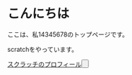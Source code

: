 <!DOCTYPE html>
<html lang="ja">
<head>	
 <meta charset="utf-8">
 <title>14345678toppage</title>
 <meta name="description" content="14345678のトップページ">
 <link rel="stylesheet" href="style.css">
</head>
<body>
  <h1>こんにちは</h1><p>ここは、私14345678のトップページです。</p><p>scratchをやっています。</p>
	<p>
		<a href="https://scratch.mit.edu/users/14345678/">スクラッチのプロフィール<button/a>
	</p>
</body>
</html>
